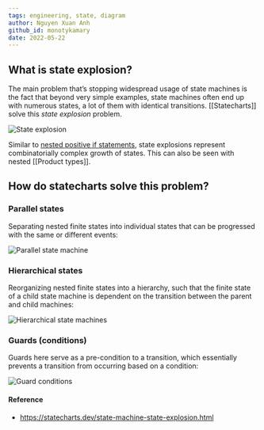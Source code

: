 ```yaml
---
tags: engineering, state, diagram
author: Nguyen Xuan Anh
github_id: monotykamary
date: 2022-05-22
---
```


## What is state explosion?

The main problem that’s stopping widespread usage of state machines is the fact that beyond very simple examples, state machines often end up with numerous states, a lot of them with identical transitions. [[Statecharts]] solve this _state explosion_ problem.

![State explosion](https://statecharts.dev/valid-invalid-enabled-disabled-changed-unchanged.svg)

Similar to [nested positive if statements](https://stackoverflow.com/questions/4369822/early-returns-vs-nested-positive-if-statements), state explosions represent combinatorially complex growth of states. This can also be seen with nested [[Product types]].

## How do statecharts solve this problem?

### Parallel states

Separating nested finite states into individual states that can be progressed with the same or different events:

![Parallel state machine](https://statecharts.dev/valid-invalid-enabled-disabled-changed-unchanged-parallel.svg)


### Hierarchical states

Reorganizing nested finite states into a hierarchy, such that the finite state of a child state machine is dependent on the transition between the parent and child machines:

![Hierarchical state machines](https://statecharts.dev/valid-invalid-enabled-disabled-changed-unchanged-parallel-hierarchy.svg)

### Guards (conditions)

Guards here serve as a pre-condition to a transition, which essentially prevents a transition from occurring based on a condition:

![Guard conditions](https://statecharts.dev/valid-invalid-enabled-disabled-changed-unchanged-parallel-guarded.svg)

#### Reference

- https://statecharts.dev/state-machine-state-explosion.html
